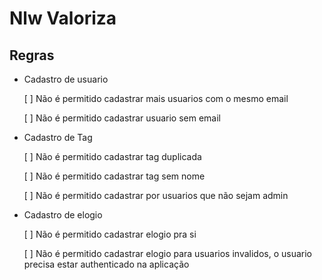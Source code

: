 # Nlw Valoriza

## Regras

- Cadastro de usuario

  [ ] Não é permitido cadastrar mais usuarios com o mesmo email

  [ ] Não é permitido cadastrar usuario sem email

- Cadastro de Tag

  [ ] Não é permitido cadastrar tag duplicada

  [ ] Não é permitido cadastrar tag sem nome

  [ ] Não é permitido cadastrar por usuarios que não sejam admin

- Cadastro de elogio

  [ ] Não é permitido cadastrar elogio pra si

  [ ] Não é permitido cadastrar elogio para usuarios invalidos, o usuario precisa estar authenticado na aplicação
